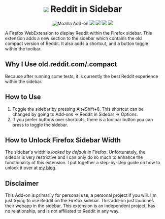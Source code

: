 <h1 align=center><img src="/icons/icon1_96.png" /> Reddit in Sidebar</h1>

<p align=center>
<img alt="Mozilla Add-on" src="https://img.shields.io/amo/v/%7B15e57753-391e-4dd7-bd6b-911d22d5ba93%7D?style=for-the-badge">
<img src="https://img.shields.io/amo/rating/%7B15e57753-391e-4dd7-bd6b-911d22d5ba93%7D?style=for-the-badge" />
<img src="https://img.shields.io/amo/dw/%7B15e57753-391e-4dd7-bd6b-911d22d5ba93%7D?style=for-the-badge" />
<img src="https://img.shields.io/amo/users/%7B15e57753-391e-4dd7-bd6b-911d22d5ba93%7D?style=for-the-badge" />
<img src="https://img.shields.io/github/license/datastring/firefox-telegram-in-sidebar?style=for-the-badge" />
</p>

A Firefox WebExtension to display Reddit within the Firefox sidebar. This extension adds a new section to the sidebar which contains the old compact version of Reddit. It also adds a shortcut, and a button toggle within the toolbar.

## Why I Use old.reddit.com/.compact

Because after running some tests, it is currently the best Reddit experience within the sidebar.

## How to Use

1. Toggle the sidebar by pressing Alt+Shift+8. This shortcut can be changed by going to Add-ons -> Reddit in Sidebar -> Options.
2. If you prefer buttons over shortcuts, there is a toolbar button you can press to toggle the sidebar.

## How to Unlock Firefox Sidebar Width

The sidebar's width is *locked by default* in Firefox. Unfortunately, the sidebar is very restrictive and I can only do so much to enhance the functionality of this extension. I put together a step-by-step guide on how to unlock it over at [my blog](https://stressed.dev/unlock-max-width-of-firefoxs-sidebar/).

## Disclaimer

This Add-on is primarily for personal use; a personal project if you will. I'm just trying to use Reddit on the Firefox sidebar. This add-on just launches their webapp in the sidebar. This extension is an independent project, has no relationship, and is not affiliated to Reddit in any way.

